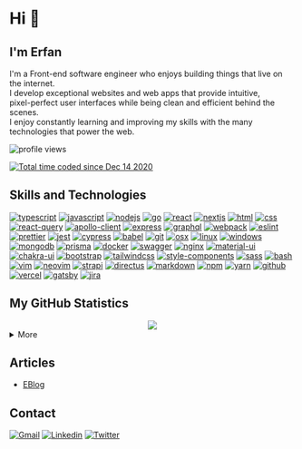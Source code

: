 # Hi 👋

## I'm Erfan

I'm a Front-end software engineer who enjoys building things that live on the internet. <br/>
I develop exceptional websites and web apps that provide intuitive, <br/> pixel-perfect user
interfaces while being clean and efficient behind the scenes. <br/>
I enjoy constantly learning and improving my skills with the many technologies that
power the web.

<!-- <img src="https://gpvc.arturio.dev/erfanansari" alt="profile views"> -->
<p align="left"><img src="https://komarev.com/ghpvc/?username=erfanansari&label=Profile%20views&color=0e75b6&style=flat" alt="profile views" /> </p>
<a href="https://wakatime.com/@dc6273a6-e578-4f0b-900f-f060bb3d0f3a"><img src="https://wakatime.com/badge/user/dc6273a6-e578-4f0b-900f-f060bb3d0f3a.svg" alt="Total time coded since Dec 14 2020" /></a>

## Skills and Technologies
[![typescript](https://img.shields.io/badge/TypeScript-informational?style=flat-square&logo=TypeScript&logoColor=fff&color=2D79C7)](https://typescriptlang.org/)
[![javascript](https://img.shields.io/badge/JavaScript-informational?style=flat-square&logo=JavaScript&logoColor=000&color=F7DF1E)](https://www.ecma-international.org/publications-and-standards/standards/ecma-262/)
[![nodejs](https://img.shields.io/badge/NodeJS-informational?style=flat-square&logo=node.js&logoColor=fff&color=026e00)](https://nodejs.org/)
[![go](https://img.shields.io/badge/Go-informational?style=flat-square&logo=Go&logoColor=000&color=79D4FD)](https://go.dev/)
[![react](https://img.shields.io/badge/React-%23327FC7.svg?style=flat-square&logo=react&logoColor=aDAFB&color=32363E)](https://reactjs.org/)
[![nextjs](https://img.shields.io/badge/NextJS-informational?style=flat-square&logo=next.js&logoColor=fff&color=000000)](https://nextjs.org/)
[![html](https://img.shields.io/badge/HTML-informational?style=flat-square&logo=html5&logoColor=fff&color=E34F26)](https://html.spec.whatwg.org/multipage/)
[![css](https://img.shields.io/badge/CSS-informational?style=flat-square&logo=CSS3&logoColor=fff&color=1968a0)](https://developer.mozilla.org/en-US/docs/Web/CSS)
[![react-query](https://img.shields.io/badge/React_Query-informational?style=flat-square&logo=reactquery&logoColor=fff&color=EF4444)](https://tanstack.com/query/v4)
[![apollo-client](https://img.shields.io/badge/Apollo_Client-informational?style=flat-square&logo=apollographql&logoColor=ad9bf6&color=1b2240)](https://www.apollographql.com/docs/)
[![express](https://img.shields.io/badge/Express-informational?style=flat-square&logo=express&logoColor=fff&color=010101)](https://expressjs.com/)
[![graphql](https://img.shields.io/badge/GraphQL-informational?style=flat-square&logo=graphql&logoColor=fff&color=D932A2)](https://graphql.org/)
[![webpack](https://img.shields.io/badge/Webpack-informational?style=flat-square&logo=webpack&logoColor=fff&color=2B3A42)](https://webpack.js.org/)
[![eslint](https://img.shields.io/badge/Eslint-informational?style=flat-square&logo=eslint&logoColor=fff&color=4A2FC4)](https://eslint.org/)
[![prettier](https://img.shields.io/badge/Prettier-informational?style=flat-square&logo=prettier&logoColor=fff&color=F7BB44)](https://prettier.io/)
[![jest](https://img.shields.io/badge/Jest-informational?style=flat-square&logo=jest&logoColor=fff&color=CC431C)](https://jestjs.io/)
[![cypress](https://img.shields.io/badge/Cypress-informational?style=flat-square&logo=cypress&logoColor=04C38E&color=48484b)](https://cypress.io/)
[![babel](https://img.shields.io/badge/Babel-informational?style=flat-square&logo=babel&logoColor=000&color=F5DA55)](https://babeljs.io/)
[![git](https://img.shields.io/badge/Git-informational?style=flat-square&logo=Git&logoColor=fff&color=F05032)](https://git-scm.com/)
[![osx](https://img.shields.io/badge/OSX-informational?style=flat-square&logo=Apple&logoColor=fff&color=000)](https://support.apple.com/macos)
[![linux](https://img.shields.io/badge/Linux-informational?style=flat-square&logo=Linux&logoColor=000&color=FCC624)](https://www.kernel.org/)
[![windows](https://img.shields.io/badge/Windows-informational?style=flat-square&logo=Windows&logoColor=ffff&color=00ADEF)](https://www.microsoft.com/en-us/windows/)
[![mongodb](https://img.shields.io/badge/MongoDB-informational?style=flat-square&logo=mongodb&logoColor=fff&color=0FA24C)](https://www.mongodb.com/)
[![prisma](https://img.shields.io/badge/Prisma-informational?style=flat-square&logo=prisma&logoColor=fff&color=1A212C)](https://www.prisma.io/)
[![docker](https://img.shields.io/badge/Docker-informational?style=flat-square&logo=docker&logoColor=fff&color=2496ED)](https://www.docker.com/)
[![swagger](https://img.shields.io/badge/Swagger-informational?style=flat-square&logo=swagger&logoColor=fff&color=38b832)](http://swagger.io/)
[![nginx](https://img.shields.io/badge/Nginx-informational?style=flat-square&logo=nginx&logoColor=FEFEFE&color=00943B)](https://www.nginx.com/)
[![material-ui](https://img.shields.io/badge/Material_UI-informational?style=flat-square&logo=mui&logoColor=fff&color=007FFF)](https://mui.com/)
[![chakra-ui](https://img.shields.io/badge/Chakra_UI-informational?style=flat-square&logo=chakra-ui&logoColor=fff&color=319795)](https://chakra-ui.com/)
[![bootstrap](https://img.shields.io/badge/Bootstrap-informational?style=flat-square&logo=bootstrap&logoColor=fff&color=7311EC)](https://getbootstrap.com/)
[![tailwindcss](https://img.shields.io/badge/Tailwind_CSS-informational?style=flat-square&logo=tailwindcss&logoColor=16B7EBcolor=1e293b)](https://tailwindcss.com/)
[![style-components](https://img.shields.io/badge/Styled_Components-informational?style=flat-square&logo=styled-components&logoColor=fff&color=DB7093)](https://styled-components.com/)
[![sass](https://img.shields.io/badge/Sass-informational?style=flat-square&logo=sass&logoColor=fff&color=C36291)](https://sass-lang.com/)
[![bash](https://img.shields.io/badge/Bash-informational?style=flat-square&logo=gnubash&logoColor=d9d9d9&color=222A35)](https://www.gnu.org/software/bash/)
[![vim](https://img.shields.io/badge/Vim-informational?style=flat-square&logo=vim&logoColor=fff&color=019030)](https://www.vim.org/)
[![neovim](https://img.shields.io/badge/Neovim-informational?style=flat-square&logo=neovim&logoColor=0b151b&color=8fff6d)](https://neovim.io/)
[![strapi](https://img.shields.io/badge/Strapi-informational?style=flat-square&logo=strapi&logoColor=fff&color=121080)](https://strapi.io/)
[![directus](https://img.shields.io/badge/Directus-informational?style=flat-square&logo=directus&logoColor=fff&color=6643FE)](https://directus.io/)
[![markdown](https://img.shields.io/badge/Markdown-informational?style=flat-square&logo=Markdown&logoColor=fff&color=000000)](https://www.markdownguide.org/)
[![npm](https://img.shields.io/badge/npm-informational?style=flat-square&logo=npm&logoColor=fff&color=C2312E)](https://www.npmjs.com/)
[![yarn](https://img.shields.io/badge/yarn-informational?style=flat-square&logo=yarn&logoColor=fff&color=3895BE)](https://yarnpkg.com/)
[![github](https://img.shields.io/badge/GitHub-informational?style=flat-square&logo=GitHub&logoColor=fff&color=181717)](https://github.com/)
[![vercel](https://img.shields.io/badge/Vercel-informational?style=flat-square&logo=Vercel&logoColor=fff&color=000000)](https://vercel.com/)
[![gatsby](https://img.shields.io/badge/Gatsby-informational?style=flat-square&logo=gatsby&logoColor=fff&color=663399)](https://www.gatsbyjs.com/)
[![jira](https://img.shields.io/badge/Jira-informational?style=flat-square&logo=jira&logoColor=fff&color=0052CC)](https://www.atlassian.com/software/jira)

## My GitHub Statistics

<div align="center">
  <img src="https://github-readme-streak-stats.herokuapp.com?user=erfanansari&theme=highcontrast"/>
</div>

<details>
  <summary>More</summary>
  <div align="center">
    <br/>
        <a href="https://github.com/anuraghazra/github-readme-stats"><img alt="erfanansari's Github Stats" src="https://github-readme-stats.vercel.app/api?username=erfanansari&show_icons=true&count_private=true&theme=vision-friendly-dark&hide_border=true" height="192px"/></a>
    <a href="https://github.com/anuraghazra/github-readme-stats"><img alt="erfanansari's Top Languages" src="https://github-readme-stats.vercel.app/api/top-langs/?username=erfanansari&langs_count=8&layout=compact&theme=vision-friendly-dark&hide_border=true" height="192px"/></a>
    <br/>
  </div>
  <b>Note:</b> <em>Top languages is only a metric of the languages my public code consists of and doesn't reflect experience or skill level.</em>
</details>

## Articles

<!-- BLOG-POST-LIST:START -->
- [EBlog](https://blog.erfanansari.me)
<!-- BLOG-POST-LIST:END -->

## ️Contact

<a target="_blank" href="mailto:dev.erfanansari@gmail.com"><img alt="Gmail" title="dev.erfanansari@gmail.com" src="https://img.shields.io/badge/Gmail-DE4032?style=for-the-badge&logo=gmail&logoColor=fff"/></a>
<a target="_blank" href="https://linkedin.com/in/erfanansari/"><img alt="Linkedin" title="linkedin.com/in/erfanansari" src="https://img.shields.io/badge/Linkedin-0A66C2?style=for-the-badge&logo=linkedin&logoColor=fff"/></a>
<a target="_blank" href="https://twitter.com/eansarimehr"><img alt="Twitter" title="https://twitter.com/eansarimehr" src="https://img.shields.io/badge/Twitter-1BA2F3?style=for-the-badge&logo=twitter&logoColor=fff"/></a>


<!--
**erfanansari/erfanansari** is a ✨ _special_ ✨ repository because its `README.md` (this file) appears on your GitHub profile.

Here are some ideas to get you started:

- 🔭 I’m currently working on ...
- 🌱 I’m currently learning ...
- 👯 I’m looking to collaborate on ...
- 🤔 I’m looking for help with ...
- 💬 Ask me about ...
- 📫 How to reach me: ...
- 😄 Pronouns: ...
- ⚡ Fun fact: ...
-->
